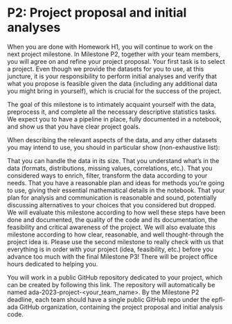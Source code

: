 # P2: Project proposal and initial analyses
When you are done with Homework H1, you will continue to work on the next project milestone. In Milestone P2, together with your team members, you will agree on and refine your project proposal. Your first task is to select a project. Even though we provide the datasets for you to use, at this juncture, it is your responsibility to perform initial analyses and verify that what you propose is feasible given the data (including any additional data you might bring in yourself), which is crucial for the success of the project.

The goal of this milestone is to intimately acquaint yourself with the data, preprocess it, and complete all the necessary descriptive statistics tasks. We expect you to have a pipeline in place, fully documented in a notebook, and show us that you have clear project goals.

When describing the relevant aspects of the data, and any other datasets you may intend to use, you should in particular show (non-exhaustive list):

That you can handle the data in its size.
That you understand what’s in the data (formats, distributions, missing values, correlations, etc.).
That you considered ways to enrich, filter, transform the data according to your needs.
That you have a reasonable plan and ideas for methods you’re going to use, giving their essential mathematical details in the notebook.
That your plan for analysis and communication is reasonable and sound, potentially discussing alternatives to your choices that you considered but dropped.
We will evaluate this milestone according to how well these steps have been done and documented, the quality of the code and its documentation, the feasibility and critical awareness of the project. We will also evaluate this milestone according to how clear, reasonable, and well thought-through the project idea is. Please use the second milestone to really check with us that everything is in order with your project (idea, feasibility, etc.) before you advance too much with the final Milestone P3! There will be project office hours dedicated to helping you.

You will work in a public GitHub repository dedicated to your project, which can be created by following this link. The repository will automatically be named ada-2023-project-<your_team_name>. By the Milestone P2 deadline, each team should have a single public GitHub repo under the epfl-ada GitHub organization, containing the project proposal and initial analysis code.
